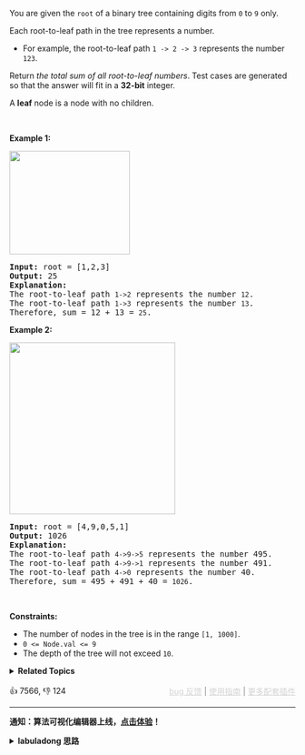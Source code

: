 <p>You are given the <code>root</code> of a binary tree containing digits from <code>0</code> to <code>9</code> only.</p>

<p>Each root-to-leaf path in the tree represents a number.</p>

<ul> 
 <li>For example, the root-to-leaf path <code>1 -&gt; 2 -&gt; 3</code> represents the number <code>123</code>.</li> 
</ul>

<p>Return <em>the total sum of all root-to-leaf numbers</em>. Test cases are generated so that the answer will fit in a <strong>32-bit</strong> integer.</p>

<p>A <strong>leaf</strong> node is a node with no children.</p>

<p>&nbsp;</p> 
<p><strong class="example">Example 1:</strong></p> 
<img alt="" src="https://assets.leetcode.com/uploads/2021/02/19/num1tree.jpg" style="width: 212px; height: 182px;" /> 
<pre>
<strong>Input:</strong> root = [1,2,3]
<strong>Output:</strong> 25
<strong>Explanation:</strong>
The root-to-leaf path <span><code>1-&gt;2</code></span> represents the number <span><code>12</code></span>.
The root-to-leaf path <span><code>1-&gt;3</code></span> represents the number <span><code>13</code></span>.
Therefore, sum = 12 + 13 = <span><code>25</code></span>.
</pre>

<p><strong class="example">Example 2:</strong></p> 
<img alt="" src="https://assets.leetcode.com/uploads/2021/02/19/num2tree.jpg" style="width: 292px; height: 302px;" /> 
<pre>
<strong>Input:</strong> root = [4,9,0,5,1]
<strong>Output:</strong> 1026
<strong>Explanation:</strong>
The root-to-leaf path <span><code>4-&gt;9-&gt;5</code></span> represents the number 495.
The root-to-leaf path <span><code>4-&gt;9-&gt;1</code></span> represents the number 491.
The root-to-leaf path <span><code>4-&gt;0</code></span> represents the number 40.
Therefore, sum = 495 + 491 + 40 = <span><code>1026</code></span>.
</pre>

<p>&nbsp;</p> 
<p><strong>Constraints:</strong></p>

<ul> 
 <li>The number of nodes in the tree is in the range <code>[1, 1000]</code>.</li> 
 <li><code>0 &lt;= Node.val &lt;= 9</code></li> 
 <li>The depth of the tree will not exceed <code>10</code>.</li> 
</ul>

<details><summary><strong>Related Topics</strong></summary>Tree | Depth-First Search | Binary Tree</details><br>

<div>👍 7566, 👎 124<span style='float: right;'><span style='color: gray;'><a href='https://github.com/labuladong/fucking-algorithm/discussions/939' target='_blank' style='color: lightgray;text-decoration: underline;'>bug 反馈</a> | <a href='https://labuladong.gitee.io/article/fname.html?fname=jb插件简介' target='_blank' style='color: lightgray;text-decoration: underline;'>使用指南</a> | <a href='https://labuladong.online/algo/images/others/%E5%85%A8%E5%AE%B6%E6%A1%B6.jpg' target='_blank' style='color: lightgray;text-decoration: underline;'>更多配套插件</a></span></span></div>

<div id="labuladong"><hr>

**通知：算法可视化编辑器上线，[点击体验](https://labuladong.online/algo/intro/visualize/)！**

<details><summary><strong>labuladong 思路</strong></summary>

<!-- vip -->
<!-- i_63956417e4b02685a425cc0d -->

本题思路为 labuladong 网站会员专属，请 [点击这里](https://labuladong.online/algo/intro/site-vip/) 购买会员并查看各个插件的解锁方法。

若之前已经购买会员并成功解锁，现在却突然出现这个问题，请尝试重新手动刷新插件数据，操作方法见 [这里](https://labuladong.online/algo/intro/site-vip/)。

若依然无法解决问题，可以在 [会员购买页](https://labuladong.online/algo/intro/site-vip/) 文末加我微信直接反馈，如是 bug 我会立即修复。</details>
</div>

